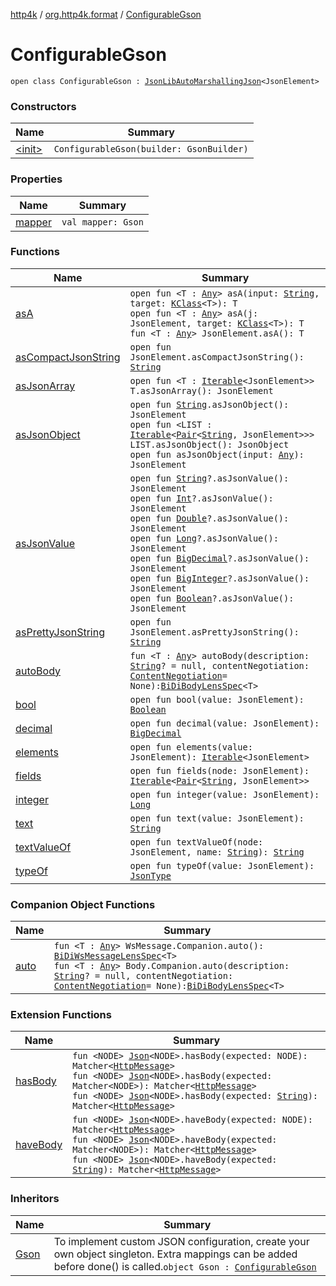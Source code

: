 [http4k](../../index.md) / [org.http4k.format](../index.md) / [ConfigurableGson](./index.md)

# ConfigurableGson

`open class ConfigurableGson : `[`JsonLibAutoMarshallingJson`](../-json-lib-auto-marshalling-json/index.md)`<JsonElement>`

### Constructors

| Name | Summary |
|---|---|
| [&lt;init&gt;](-init-.md) | `ConfigurableGson(builder: GsonBuilder)` |

### Properties

| Name | Summary |
|---|---|
| [mapper](mapper.md) | `val mapper: Gson` |

### Functions

| Name | Summary |
|---|---|
| [asA](as-a.md) | `open fun <T : `[`Any`](https://kotlinlang.org/api/latest/jvm/stdlib/kotlin/-any/index.html)`> asA(input: `[`String`](https://kotlinlang.org/api/latest/jvm/stdlib/kotlin/-string/index.html)`, target: `[`KClass`](https://kotlinlang.org/api/latest/jvm/stdlib/kotlin.reflect/-k-class/index.html)`<T>): T`<br>`open fun <T : `[`Any`](https://kotlinlang.org/api/latest/jvm/stdlib/kotlin/-any/index.html)`> asA(j: JsonElement, target: `[`KClass`](https://kotlinlang.org/api/latest/jvm/stdlib/kotlin.reflect/-k-class/index.html)`<T>): T`<br>`fun <T : `[`Any`](https://kotlinlang.org/api/latest/jvm/stdlib/kotlin/-any/index.html)`> JsonElement.asA(): T` |
| [asCompactJsonString](as-compact-json-string.md) | `open fun JsonElement.asCompactJsonString(): `[`String`](https://kotlinlang.org/api/latest/jvm/stdlib/kotlin/-string/index.html) |
| [asJsonArray](as-json-array.md) | `open fun <T : `[`Iterable`](https://kotlinlang.org/api/latest/jvm/stdlib/kotlin.collections/-iterable/index.html)`<JsonElement>> T.asJsonArray(): JsonElement` |
| [asJsonObject](as-json-object.md) | `open fun `[`String`](https://kotlinlang.org/api/latest/jvm/stdlib/kotlin/-string/index.html)`.asJsonObject(): JsonElement`<br>`open fun <LIST : `[`Iterable`](https://kotlinlang.org/api/latest/jvm/stdlib/kotlin.collections/-iterable/index.html)`<`[`Pair`](https://kotlinlang.org/api/latest/jvm/stdlib/kotlin/-pair/index.html)`<`[`String`](https://kotlinlang.org/api/latest/jvm/stdlib/kotlin/-string/index.html)`, JsonElement>>> LIST.asJsonObject(): JsonObject`<br>`open fun asJsonObject(input: `[`Any`](https://kotlinlang.org/api/latest/jvm/stdlib/kotlin/-any/index.html)`): JsonElement` |
| [asJsonValue](as-json-value.md) | `open fun `[`String`](https://kotlinlang.org/api/latest/jvm/stdlib/kotlin/-string/index.html)`?.asJsonValue(): JsonElement`<br>`open fun `[`Int`](https://kotlinlang.org/api/latest/jvm/stdlib/kotlin/-int/index.html)`?.asJsonValue(): JsonElement`<br>`open fun `[`Double`](https://kotlinlang.org/api/latest/jvm/stdlib/kotlin/-double/index.html)`?.asJsonValue(): JsonElement`<br>`open fun `[`Long`](https://kotlinlang.org/api/latest/jvm/stdlib/kotlin/-long/index.html)`?.asJsonValue(): JsonElement`<br>`open fun `[`BigDecimal`](https://docs.oracle.com/javase/9/docs/api/java/math/BigDecimal.html)`?.asJsonValue(): JsonElement`<br>`open fun `[`BigInteger`](https://docs.oracle.com/javase/9/docs/api/java/math/BigInteger.html)`?.asJsonValue(): JsonElement`<br>`open fun `[`Boolean`](https://kotlinlang.org/api/latest/jvm/stdlib/kotlin/-boolean/index.html)`?.asJsonValue(): JsonElement` |
| [asPrettyJsonString](as-pretty-json-string.md) | `open fun JsonElement.asPrettyJsonString(): `[`String`](https://kotlinlang.org/api/latest/jvm/stdlib/kotlin/-string/index.html) |
| [autoBody](auto-body.md) | `fun <T : `[`Any`](https://kotlinlang.org/api/latest/jvm/stdlib/kotlin/-any/index.html)`> autoBody(description: `[`String`](https://kotlinlang.org/api/latest/jvm/stdlib/kotlin/-string/index.html)`? = null, contentNegotiation: `[`ContentNegotiation`](../../org.http4k.lens/-content-negotiation/index.md)` = None): `[`BiDiBodyLensSpec`](../../org.http4k.lens/-bi-di-body-lens-spec/index.md)`<T>` |
| [bool](bool.md) | `open fun bool(value: JsonElement): `[`Boolean`](https://kotlinlang.org/api/latest/jvm/stdlib/kotlin/-boolean/index.html) |
| [decimal](decimal.md) | `open fun decimal(value: JsonElement): `[`BigDecimal`](https://docs.oracle.com/javase/9/docs/api/java/math/BigDecimal.html) |
| [elements](elements.md) | `open fun elements(value: JsonElement): `[`Iterable`](https://kotlinlang.org/api/latest/jvm/stdlib/kotlin.collections/-iterable/index.html)`<JsonElement>` |
| [fields](fields.md) | `open fun fields(node: JsonElement): `[`Iterable`](https://kotlinlang.org/api/latest/jvm/stdlib/kotlin.collections/-iterable/index.html)`<`[`Pair`](https://kotlinlang.org/api/latest/jvm/stdlib/kotlin/-pair/index.html)`<`[`String`](https://kotlinlang.org/api/latest/jvm/stdlib/kotlin/-string/index.html)`, JsonElement>>` |
| [integer](integer.md) | `open fun integer(value: JsonElement): `[`Long`](https://kotlinlang.org/api/latest/jvm/stdlib/kotlin/-long/index.html) |
| [text](text.md) | `open fun text(value: JsonElement): `[`String`](https://kotlinlang.org/api/latest/jvm/stdlib/kotlin/-string/index.html) |
| [textValueOf](text-value-of.md) | `open fun textValueOf(node: JsonElement, name: `[`String`](https://kotlinlang.org/api/latest/jvm/stdlib/kotlin/-string/index.html)`): `[`String`](https://kotlinlang.org/api/latest/jvm/stdlib/kotlin/-string/index.html) |
| [typeOf](type-of.md) | `open fun typeOf(value: JsonElement): `[`JsonType`](../-json-type/index.md) |

### Companion Object Functions

| Name | Summary |
|---|---|
| [auto](auto.md) | `fun <T : `[`Any`](https://kotlinlang.org/api/latest/jvm/stdlib/kotlin/-any/index.html)`> WsMessage.Companion.auto(): `[`BiDiWsMessageLensSpec`](../../org.http4k.lens/-bi-di-ws-message-lens-spec/index.md)`<T>`<br>`fun <T : `[`Any`](https://kotlinlang.org/api/latest/jvm/stdlib/kotlin/-any/index.html)`> Body.Companion.auto(description: `[`String`](https://kotlinlang.org/api/latest/jvm/stdlib/kotlin/-string/index.html)`? = null, contentNegotiation: `[`ContentNegotiation`](../../org.http4k.lens/-content-negotiation/index.md)` = None): `[`BiDiBodyLensSpec`](../../org.http4k.lens/-bi-di-body-lens-spec/index.md)`<T>` |

### Extension Functions

| Name | Summary |
|---|---|
| [hasBody](../../org.http4k.hamkrest/has-body.md) | `fun <NODE> `[`Json`](../-json/index.md)`<NODE>.hasBody(expected: NODE): Matcher<`[`HttpMessage`](../../org.http4k.core/-http-message/index.md)`>`<br>`fun <NODE> `[`Json`](../-json/index.md)`<NODE>.hasBody(expected: Matcher<NODE>): Matcher<`[`HttpMessage`](../../org.http4k.core/-http-message/index.md)`>`<br>`fun <NODE> `[`Json`](../-json/index.md)`<NODE>.hasBody(expected: `[`String`](https://kotlinlang.org/api/latest/jvm/stdlib/kotlin/-string/index.html)`): Matcher<`[`HttpMessage`](../../org.http4k.core/-http-message/index.md)`>` |
| [haveBody](../../org.http4k.kotest/have-body.md) | `fun <NODE> `[`Json`](../-json/index.md)`<NODE>.haveBody(expected: NODE): Matcher<`[`HttpMessage`](../../org.http4k.core/-http-message/index.md)`>`<br>`fun <NODE> `[`Json`](../-json/index.md)`<NODE>.haveBody(expected: Matcher<NODE>): Matcher<`[`HttpMessage`](../../org.http4k.core/-http-message/index.md)`>`<br>`fun <NODE> `[`Json`](../-json/index.md)`<NODE>.haveBody(expected: `[`String`](https://kotlinlang.org/api/latest/jvm/stdlib/kotlin/-string/index.html)`): Matcher<`[`HttpMessage`](../../org.http4k.core/-http-message/index.md)`>` |

### Inheritors

| Name | Summary |
|---|---|
| [Gson](../-gson.md) | To implement custom JSON configuration, create your own object singleton. Extra mappings can be added before done() is called.`object Gson : `[`ConfigurableGson`](./index.md) |
